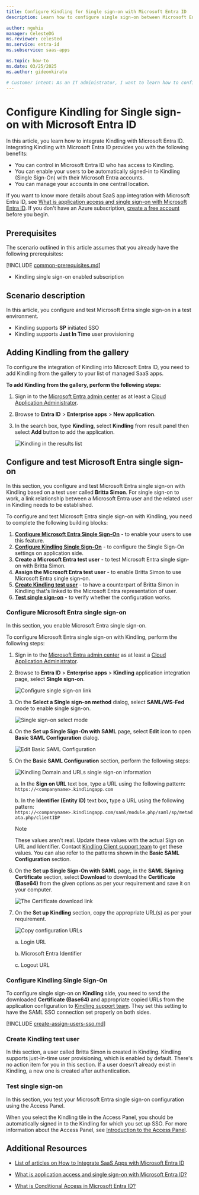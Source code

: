 ```yaml
---
title: Configure Kindling for Single sign-on with Microsoft Entra ID
description: Learn how to configure single sign-on between Microsoft Entra ID and Kindling.

author: nguhiu
manager: CelesteDG
ms.reviewer: celested
ms.service: entra-id
ms.subservice: saas-apps

ms.topic: how-to
ms.date: 03/25/2025
ms.author: gideonkiratu

# Customer intent: As an IT administrator, I want to learn how to configure single sign-on between Microsoft Entra ID and Kindling so that I can control who has access to Kindling, enable automatic sign-in with Microsoft Entra accounts, and manage my accounts in one central location.
---
```

# Configure Kindling for Single sign-on with Microsoft Entra ID

In this article,  you learn how to integrate Kindling with Microsoft Entra ID.
Integrating Kindling with Microsoft Entra ID provides you with the following benefits:

* You can control in Microsoft Entra ID who has access to Kindling.
* You can enable your users to be automatically signed-in to Kindling (Single Sign-On) with their Microsoft Entra accounts.
* You can manage your accounts in one central location.

If you want to know more details about SaaS app integration with Microsoft Entra ID, see [What is application access and single sign-on with Microsoft Entra ID](~/identity/enterprise-apps/what-is-single-sign-on.md).
If you don't have an Azure subscription, [create a free account](https://azure.microsoft.com/free/) before you begin.

## Prerequisites
The scenario outlined in this article assumes that you already have the following prerequisites:

[!INCLUDE [common-prerequisites.md](~/identity/saas-apps/includes/common-prerequisites.md)]
* Kindling single sign-on enabled subscription

## Scenario description

In this article,  you configure and test Microsoft Entra single sign-on in a test environment.

* Kindling supports **SP** initiated SSO
* Kindling supports **Just In Time** user provisioning

## Adding Kindling from the gallery

To configure the integration of Kindling into Microsoft Entra ID, you need to add Kindling from the gallery to your list of managed SaaS apps.

**To add Kindling from the gallery, perform the following steps:**

1. Sign in to the [Microsoft Entra admin center](https://entra.microsoft.com) as at least a [Cloud Application Administrator](~/identity/role-based-access-control/permissions-reference.md#cloud-application-administrator).
1. Browse to **Entra ID** > **Enterprise apps** > **New application**.
1. In the search box, type **Kindling**, select **Kindling** from result panel then select **Add** button to add the application.

	 ![Kindling in the results list](common/search-new-app.png)

<a name='configure-and-test-azure-ad-single-sign-on'></a>

## Configure and test Microsoft Entra single sign-on

In this section, you configure and test Microsoft Entra single sign-on with Kindling based on a test user called **Britta Simon**.
For single sign-on to work, a link relationship between a Microsoft Entra user and the related user in Kindling needs to be established.

To configure and test Microsoft Entra single sign-on with Kindling, you need to complete the following building blocks:

1. **[Configure Microsoft Entra Single Sign-On](#configure-azure-ad-single-sign-on)** - to enable your users to use this feature.
2. **[Configure Kindling Single Sign-On](#configure-kindling-single-sign-on)** - to configure the Single Sign-On settings on application side.
3. **Create a Microsoft Entra test user** - to test Microsoft Entra single sign-on with Britta Simon.
4. **Assign the Microsoft Entra test user** - to enable Britta Simon to use Microsoft Entra single sign-on.
5. **[Create Kindling test user](#create-kindling-test-user)** - to have a counterpart of Britta Simon in Kindling that's linked to the Microsoft Entra representation of user.
6. **[Test single sign-on](#test-single-sign-on)** - to verify whether the configuration works.

<a name='configure-azure-ad-single-sign-on'></a>

### Configure Microsoft Entra single sign-on

In this section, you enable Microsoft Entra single sign-on.

To configure Microsoft Entra single sign-on with Kindling, perform the following steps:

1. Sign in to the [Microsoft Entra admin center](https://entra.microsoft.com) as at least a [Cloud Application Administrator](~/identity/role-based-access-control/permissions-reference.md#cloud-application-administrator).
1. Browse to **Entra ID** > **Enterprise apps** > **Kindling** application integration page, select **Single sign-on**.

    ![Configure single sign-on link](common/select-sso.png)

1. On the **Select a Single sign-on method** dialog, select **SAML/WS-Fed** mode to enable single sign-on.

    ![Single sign-on select mode](common/select-saml-option.png)

1. On the **Set up Single Sign-On with SAML** page, select **Edit** icon to open **Basic SAML Configuration** dialog.

	![Edit Basic SAML Configuration](common/edit-urls.png)

1. On the **Basic SAML Configuration** section, perform the following steps:

    ![Kindling Domain and URLs single sign-on information](common/sp-identifier.png)

	a. In the **Sign on URL** text box, type a URL using the following pattern:
    `https://<companyname>.kindlingapp.com`

    b. In the **Identifier (Entity ID)** text box, type a URL using the following pattern:
    `https://<companyname>.kindlingapp.com/saml/module.php/saml/sp/metadata.php/clientIDP`

	> [!NOTE]
	> These values aren't real. Update these values with the actual Sign on URL and Identifier. Contact [Kindling Client support team](mailto:support@kindlingapp.com) to get these values. You can also refer to the patterns shown in the **Basic SAML Configuration** section.

1. On the **Set up Single Sign-On with SAML** page, in the **SAML Signing Certificate** section, select **Download** to download the **Certificate (Base64)** from the given options as per your requirement and save it on your computer.

	![The Certificate download link](common/certificatebase64.png)

1. On the **Set up Kindling** section, copy the appropriate URL(s) as per your requirement.

	![Copy configuration URLs](common/copy-configuration-urls.png)

	a. Login URL

	b. Microsoft Entra Identifier

	c. Logout URL

### Configure Kindling Single Sign-On

To configure single sign-on on **Kindling** side, you need to send the downloaded **Certificate (Base64)** and appropriate copied URLs from the application configuration to [Kindling support team](mailto:support@kindlingapp.com). They set this setting to have the SAML SSO connection set properly on both sides.

<a name='create-an-azure-ad-test-user'></a>

[!INCLUDE [create-assign-users-sso.md](~/identity/saas-apps/includes/create-assign-users-sso.md)]

### Create Kindling test user

In this section, a user called Britta Simon is created in Kindling. Kindling supports just-in-time user provisioning, which is enabled by default. There's no action item for you in this section. If a user doesn't already exist in Kindling, a new one is created after authentication.

### Test single sign-on

In this section, you test your Microsoft Entra single sign-on configuration using the Access Panel.

When you select the Kindling tile in the Access Panel, you should be automatically signed in to the Kindling for which you set up SSO. For more information about the Access Panel, see [Introduction to the Access Panel](https://support.microsoft.com/account-billing/sign-in-and-start-apps-from-the-my-apps-portal-2f3b1bae-0e5a-4a86-a33e-876fbd2a4510).

## Additional Resources

- [List of articles on How to Integrate SaaS Apps with Microsoft Entra ID](./tutorial-list.md)

- [What is application access and single sign-on with Microsoft Entra ID?](~/identity/enterprise-apps/what-is-single-sign-on.md)

- [What is Conditional Access in Microsoft Entra ID?](~/identity/conditional-access/overview.md)
